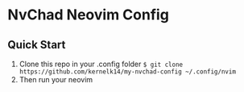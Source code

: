 # NvChad Neovim Config

## Quick Start
1. Clone this repo in your .config folder
`$ git clone https://github.com/kernelk14/my-nvchad-config ~/.config/nvim`
2. Then run your neovim
